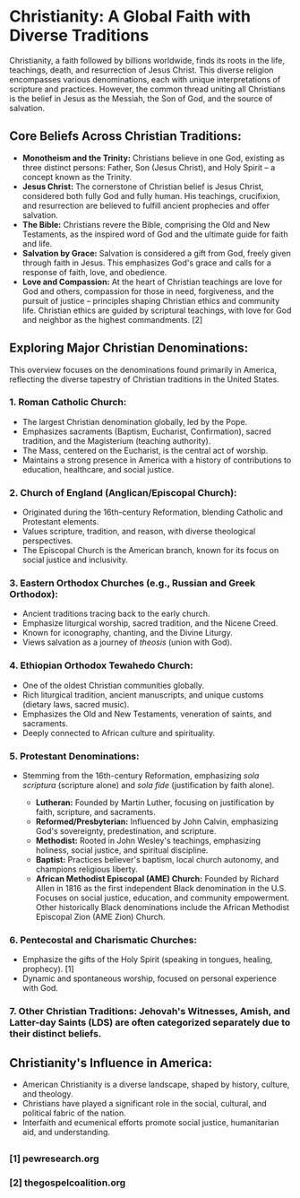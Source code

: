 # Christianity: A Global Faith with Diverse Traditions

Christianity, a faith followed by billions worldwide, finds its roots in the life, teachings, death, and resurrection of Jesus Christ.  This diverse religion encompasses various denominations, each with unique interpretations of scripture and practices. However, the common thread uniting all Christians is the belief in Jesus as the Messiah, the Son of God, and the source of salvation.

## Core Beliefs Across Christian Traditions:

* **Monotheism and the Trinity:**  Christians believe in one God, existing as three distinct persons: Father, Son (Jesus Christ), and Holy Spirit – a concept known as the Trinity.
* **Jesus Christ:**  The cornerstone of Christian belief is Jesus Christ, considered both fully God and fully human. His teachings, crucifixion, and resurrection are believed to fulfill ancient prophecies and offer salvation.
* **The Bible:** Christians revere the Bible, comprising the Old and New Testaments, as the inspired word of God and the ultimate guide for faith and life.
* **Salvation by Grace:**  Salvation is considered a gift from God, freely given through faith in Jesus.  This emphasizes God's grace and calls for a response of faith, love, and obedience.
* **Love and Compassion:** At the heart of Christian teachings are love for God and others, compassion for those in need, forgiveness, and the pursuit of justice – principles shaping Christian ethics and community life.  Christian ethics are guided by scriptural teachings, with love for God and neighbor as the highest commandments. [2] 

## Exploring Major Christian Denominations:

 This overview focuses on the denominations found primarily in America, reflecting the diverse tapestry of Christian traditions in the United States.

### **1. Roman Catholic Church:**

* The largest Christian denomination globally, led by the Pope.
* Emphasizes sacraments (Baptism, Eucharist, Confirmation), sacred tradition, and the Magisterium (teaching authority).
* The Mass, centered on the Eucharist, is the central act of worship.
* Maintains a strong presence in America with a history of contributions to education, healthcare, and social justice.

###  **2. Church of England (Anglican/Episcopal Church):**

* Originated during the 16th-century Reformation, blending Catholic and Protestant elements.
* Values scripture, tradition, and reason, with diverse theological perspectives.
* The Episcopal Church is the American branch, known for its focus on social justice and inclusivity.

###  **3. Eastern Orthodox Churches (e.g., Russian and Greek Orthodox):**

* Ancient traditions tracing back to the early church.
* Emphasize liturgical worship, sacred tradition, and the Nicene Creed.
* Known for iconography, chanting, and the Divine Liturgy.
* Views salvation as a journey of *theosis* (union with God).

###  **4. Ethiopian Orthodox Tewahedo Church:**

* One of the oldest Christian communities globally.
* Rich liturgical tradition, ancient manuscripts, and unique customs (dietary laws, sacred music).
* Emphasizes the Old and New Testaments, veneration of saints, and sacraments.
* Deeply connected to African culture and spirituality.

###  **5. Protestant Denominations:**

* Stemming from the 16th-century Reformation, emphasizing *sola scriptura* (scripture alone) and *sola fide* (justification by faith alone).

    * **Lutheran:** Founded by Martin Luther, focusing on justification by faith, scripture, and sacraments.
    * **Reformed/Presbyterian:** Influenced by John Calvin, emphasizing God's sovereignty, predestination, and scripture.
    * **Methodist:**  Rooted in John Wesley's teachings, emphasizing holiness, social justice, and spiritual discipline.
    * **Baptist:**  Practices believer's baptism, local church autonomy, and champions religious liberty.
    * **African Methodist Episcopal (AME) Church:**  Founded by Richard Allen in 1816 as the first independent Black denomination in the U.S. Focuses on social justice, education, and community empowerment. Other historically Black denominations include the African Methodist Episcopal Zion (AME Zion) Church.


###  **6. Pentecostal and Charismatic Churches:**

* Emphasize the gifts of the Holy Spirit (speaking in tongues, healing, prophecy). [1] 
* Dynamic and spontaneous worship, focused on personal experience with God.


###  **7. Other Christian Traditions:**  Jehovah's Witnesses, Amish, and Latter-day Saints (LDS) are often categorized separately due to their distinct beliefs.

## Christianity's Influence in America:

* American Christianity is a diverse landscape, shaped by history, culture, and theology.
* Christians have played a significant role in the social, cultural, and political fabric of the nation.
* Interfaith and ecumenical efforts promote social justice, humanitarian aid, and understanding.

##
### [1] pewresearch.org 
### [2] thegospelcoalition.org 
